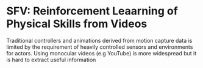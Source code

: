 # SFV: Reinforcement Leaarning of Physical Skills from Videos

Traditional controllers and animations derived from motion capture data is limited by the requirement of heavily controlled sensors and environments for actors. Using monocular videos (e.g YouTube) is more widespread but it is hard to extract useful information

